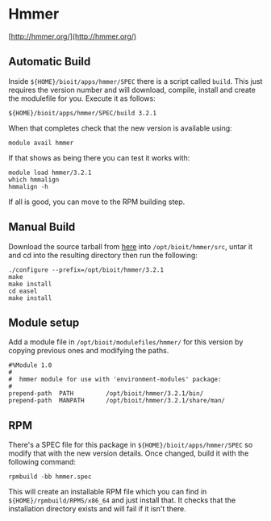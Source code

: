 # Hmmer

[http://hmmer.org/](http://hmmer.org/)

## Automatic Build

Inside `${HOME}/bioit/apps/hmmer/SPEC` there is a script called `build`. This just requires the version number and will download, compile, install and create the modulefile for you. Execute it as follows:

    ${HOME}/bioit/apps/hmmer/SPEC/build 3.2.1

When that completes check that the new version is available using:

    module avail hmmer

If that shows as being there you can test it works with:

    module load hmmer/3.2.1
    which hmmalign
    hmmalign -h 

If all is good, you can move to the RPM building step.

## Manual Build

Download the source tarball from [here](http://eddylab.org/software/hmmer/hmmer-3.2.1.tar.gz) into `/opt/bioit/hmmer/src`, untar it and cd into the resulting directory then run the following:

    ./configure --prefix=/opt/bioit/hmmer/3.2.1
    make
    make install
    cd easel
    make install

## Module setup

Add a module file in `/opt/bioit/modulefiles/hmmer/` for this version by copying previous ones and modifying the paths.

    #%Module 1.0
    #
    #  hmmer module for use with 'environment-modules' package:
    #
    prepend-path  PATH         /opt/bioit/hmmer/3.2.1/bin/
    prepend-path  MANPATH      /opt/bioit/hmmer/3.2.1/share/man/

## RPM

There's a SPEC file for this package in `${HOME}/bioit/apps/hmmer/SPEC` so modify that with the new version details. Once changed, build it with the following command:

    rpmbuild -bb hmmer.spec

This will create an installable RPM file which you can find in `${HOME}/rpmbuild/RPMS/x86_64` and just install that. It checks that the installation directory exists and will fail if it isn't there.
